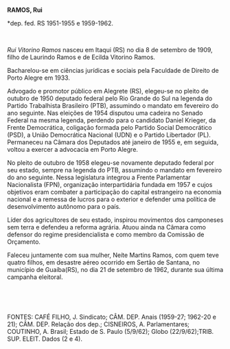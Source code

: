 **RAMOS, Rui**

\*dep. fed. RS 1951-1955 e 1959-1962.

 

*Rui Vitorino Ramos* nasceu em Itaqui (RS) no dia 8 de setembro de 1909,
filho de Laurindo Ramos e de Ecilda Vitorino Ramos.

Bacharelou-se em ciências jurídicas e sociais pela Faculdade de Direito
de Porto Alegre em 1933.

Advogado e promotor público em Alegrete (RS), elegeu-se no pleito de
outubro de 1950 deputado federal pelo Rio Grande do Sul na legenda do
Partido Trabalhista Brasileiro (PTB), assumindo o mandato em fevereiro
do ano seguinte. Nas eleições de 1954 disputou uma cadeira no Senado
Federal na mesma legenda, perdendo para o candidato Daniel Krieger, da
Frente Democrática, coligação formada pelo Partido Social Democrático
(PSD), a União Democrática Nacional (UDN) e o Partido Libertador (PL).
Permaneceu na Câmara dos Deputados até janeiro de 1955 e, em seguida,
voltou a exercer a advocacia em Porto Alegre.

No pleito de outubro de 1958 elegeu-se novamente deputado federal por
seu estado, sempre na legenda do PTB, assumindo o mandato em fevereiro
do ano seguinte. Nessa legislatura integrou a Frente Parlamentar
Nacionalista (FPN), organização interpartidária fundada em 1957 e cujos
objetivos eram combater a participação do capital estrangeiro na
economia nacional e a remessa de lucros para o exterior e defender uma
política de desenvolvimento autônomo para o país.

Líder dos agricultores de seu estado, inspirou movimentos dos camponeses
sem terra e defendeu a reforma agrária. Atuou ainda na Câmara como
defensor do regime presidencialista e como membro da Comissão de
Orçamento.

Faleceu juntamente com sua mulher, Neíte Martins Ramos, com quem teve
quatro filhos, em desastre aéreo ocorrido em Sertão de Santana, no
município de Guaíba(RS), no dia 21 de setembro de 1962, durante sua
última campanha eleitoral.

 

 

FONTES: CAFÉ FILHO, J. Sindicato; CÂM. DEP. Anais (1959-27; 1962-20 e
21); CÂM. DEP. Relação dos dep.; CISNEIROS, A. Parlamentares; COUTINHO,
A. Brasil; Estado de S. Paulo (5/9/62); Globo (22/9/62);TRIB. SUP.
ELEIT. Dados (2 e 4).

 
